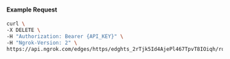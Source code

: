 <!-- Code generated for API Clients. DO NOT EDIT. -->

#### Example Request

```bash
curl \
-X DELETE \
-H "Authorization: Bearer {API_KEY}" \
-H "Ngrok-Version: 2" \
https://api.ngrok.com/edges/https/edghts_2rTjk5Id4AjePl467TpvT8IOiqh/routes/edghtsrt_2rTjk5VxIWWaIIF93D2BQiITJda
```
